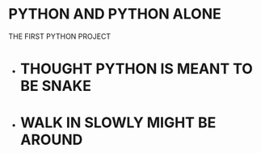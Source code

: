 # PYTHON AND PYTHON ALONE
THE FIRST PYTHON PROJECT
* # THOUGHT PYTHON IS MEANT TO BE SNAKE
* # WALK IN SLOWLY MIGHT BE AROUND